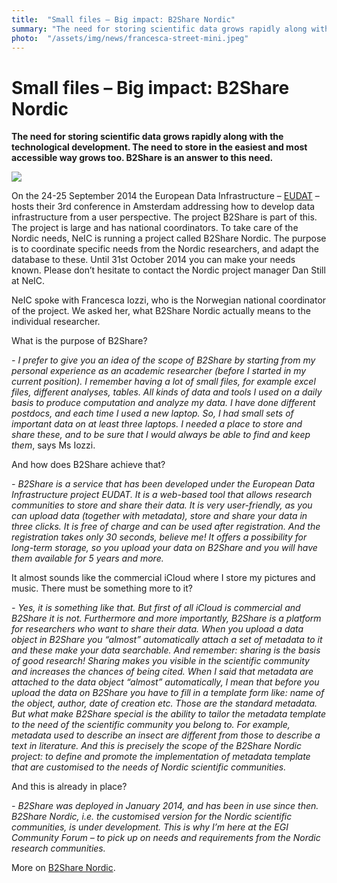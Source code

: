 ```yaml
---
title:  "Small files – Big impact: B2Share Nordic" 
summary: "The need for storing scientific data grows rapidly along with the technological development. The need to store in the easiest and most accessible way grows too. B2Share is an answer to this need."
photo:  "/assets/img/news/francesca-street-mini.jpeg"
---
```


Small files – Big impact: B2Share Nordic
========================================

**The need for storing scientific data grows rapidly along with the technological development. The need to store in the easiest and most accessible way grows too. B2Share is an answer to this need.**

<a href="{{ site.baseurl }}/assets/img/news/francesca-street.jpeg"> <img class="smallpic" src="{{ site.baseurl }}/assets/img/news/francesca-street-mini.jpeg"> </a>

On the 24-25 September 2014 the European Data Infrastructure – [EUDAT](http://www.eudat.eu/) – hosts their 3rd conference in Amsterdam addressing how to develop data infrastructure from a user perspective. The project B2Share is part of this. The project is large and has national coordinators. To take care of the Nordic needs, NeIC is running a project called B2Share Nordic. The purpose is to coordinate specific needs from the Nordic researchers, and adapt the database to these. Until 31st October 2014 you can make your needs known. Please don’t hesitate to contact the Nordic project manager Dan Still at NeIC.

NeIC spoke with Francesca Iozzi, who is the Norwegian national coordinator of the project. We asked her, what B2Share Nordic actually means to the individual researcher.

What is the purpose of B2Share?

*- I prefer to give you an idea of the scope of B2Share by starting from my personal experience as an academic researcher (before I started in my current position). I remember having a lot of small files, for example excel files, different analyses, tables. All kinds of data and tools I used on a daily basis to produce computation and analyze my data. I have done different postdocs, and each time I used a new laptop. So, I had small sets of important data on at least three laptops. I needed a place to store and share these, and to be sure that I would always be able to find and keep them*, says Ms Iozzi.

And how does B2Share achieve that?

*- B2Share is a service that has been developed under the European Data Infrastructure project EUDAT. It is a web-based tool that allows research communities to store and share their data. It is very user-friendly, as you can upload data (together with metadata), store and share your data in three clicks. It is free of charge and can be used after registration. And the registration takes only 30 seconds, believe me! It offers a possibility for long-term storage, so you upload your data on B2Share and you will have them available for 5 years and more.*

It almost sounds like the commercial iCloud where I store my pictures and music. There must be something more to it?

*- Yes, it is something like that. But first of all iCloud is commercial and B2Share it is not. Furthermore and more importantly, B2Share is a platform for researchers who want to share their data. When you upload a data object in B2Share you “almost” automatically attach a set of metadata to it and these make your data searchable. And remember: sharing is the basis of good research! Sharing makes you visible in the scientific community and increases the chances of being cited. When I said that metadata are attached to the data object “almost” automatically, I mean that before you upload the data on B2Share you have to fill in a template form like: name of the object, author, date of creation etc. Those are the standard metadata. But what make B2Share special is the ability to tailor the metadata template to the need of the scientific community you belong to. For example, metadata used to describe an insect are different from those to describe a text in literature. And this is precisely the scope of the B2Share Nordic project: to define and promote the implementation of metadata template that are customised to the needs of Nordic scientific communities.*

And this is already in place?

*- B2Share was deployed in January 2014, and has been in use since then. B2Share Nordic, i.e. the customised version for the Nordic scientific communities, is under development. This is why I’m here at the EGI Community Forum – to pick up on needs and requirements from the Nordic research communities.*

More on [B2Share Nordic](https://wiki.neic.no/wiki/B2Share_Nordic).
